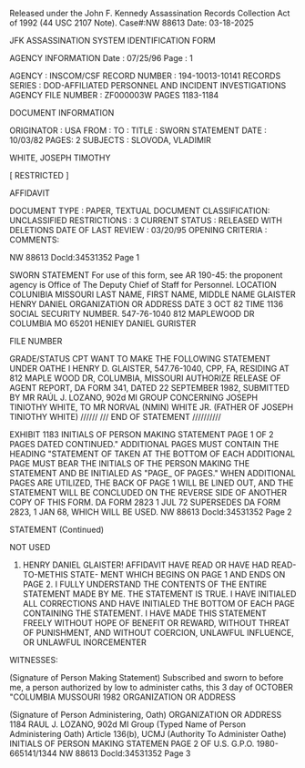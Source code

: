 Released under the John F. Kennedy
Assassination Records Collection Act of
1992 (44 USC 2107 Note). Case#:NW
88613 Date: 03-18-2025

JFK ASSASSINATION SYSTEM
IDENTIFICATION FORM

AGENCY INFORMATION
Date : 07/25/96
Page : 1

AGENCY : INSCOM/CSF
RECORD NUMBER : 194-10013-10141
RECORDS SERIES : DOD-AFFILIATED PERSONNEL AND INCIDENT INVESTIGATIONS
AGENCY FILE NUMBER : ZF000003W PAGES 1183-1184

DOCUMENT INFORMATION

ORIGINATOR : USA
FROM :
TO :
TITLE : SWORN STATEMENT
DATE : 10/03/82
PAGES: 2
SUBJECTS : SLOVODA, VLADIMIR

WHITE, JOSEPH TIMOTHY

[ RESTRICTED ]

AFFIDAVIT

DOCUMENT TYPE : PAPER, TEXTUAL DOCUMENT
CLASSIFICATION: UNCLASSIFIED
RESTRICTIONS : 3
CURRENT STATUS : RELEASED WITH DELETIONS
DATE OF LAST REVIEW : 03/20/95
OPENING CRITERIA :
COMMENTS:

NW 88613 Docld:34531352 Page 1

SWORN STATEMENT
For use of this form, see AR 190-45: the proponent agency is Office of The Deputy Chief of Staff for Personnel.
LOCATION
COLUNIBIA MISSOURI
LAST NAME, FIRST NAME, MIDDLE NAME
GLAISTER HENRY DANIEL
ORGANIZATION OR ADDRESS
DATE
3 OCT 82
TIME
1136
SOCIAL SECURITY NUMBER.
547-76-1040
812 MAPLEWOOD DR COLUMBIA MO 65201
HENIEY DANIEL GURISTER

FILE NUMBER

GRADE/STATUS
CPT
WANT TO MAKE THE FOLLOWING STATEMENT UNDER OATHE
I HENRY D. GLAISTER, 547.76-1040, CPP, FA, RESIDING AT 812
MAPLE WOOD DR, COLUMBIA, MISSOURI AUTHORIZE RELEASE OF AGENT
REPORT, DA FORM 341, DATED 22 SEPTEMBER 1982, SUBMITTED BY
MR RAÚL J. LOZANO, 902d MI GROUP CONCERNING JOSEPH TINIOTHY
WHITE, TO MR NORVAL (NMIN) WHITE JR. (FATHER OF JOSEPH TINIOTHY
WHITE) ////// /// END OF STATEMENT //////////

EXHIBIT
1183
INITIALS OF PERSON MAKING STATEMENT
PAGE 1 OF 2
PAGES
DATED CONTINUED."
ADDITIONAL PAGES MUST CONTAIN THE HEADING "STATEMENT OF TAKEN AT
THE BOTTOM OF EACH ADDITIONAL PAGE MUST BEAR THE INITIALS OF THE PERSON MAKING THE STATEMENT AND
BE INITIALED AS "PAGE_ OF PAGES." WHEN ADDITIONAL PAGES ARE UTILIZED, THE BACK OF PAGE 1 WILL
BE LINED OUT, AND THE STATEMENT WILL BE CONCLUDED ON THE REVERSE SIDE OF ANOTHER COPY OF THIS FORM.
DA FORM 2823
1 JUL 72
SUPERSEDES DA FORM 2823, 1 JAN 68, WHICH WILL BE USED.
NW 88613 Docld:34531352 Page 2

STATEMENT (Continued)

NOT USED

1. HENRY DANIEL GLAISTER!
AFFIDAVIT
HAVE READ OR HAVE HAD READ-TO-METHIS STATE-
MENT WHICH BEGINS ON PAGE 1 AND ENDS ON PAGE 2. I FULLY UNDERSTAND THE CONTENTS OF THE ENTIRE STATEMENT
MADE BY ME. THE STATEMENT IS TRUE. I HAVE INITIALED ALL CORRECTIONS AND HAVE INITIALED THE BOTTOM OF EACH PAGE
CONTAINING THE STATEMENT. I HAVE MADE THIS STATEMENT FREELY WITHOUT HOPE OF BENEFIT OR REWARD, WITHOUT THREAT
OF PUNISHMENT, AND WITHOUT COERCION, UNLAWFUL INFLUENCE, OR UNLAWFUL INORCEMENTER

WITNESSES:

(Signature of Person Making Statement)
Subscribed and sworn to before me, a person authorized by low
to administer caths, this 3 day of OCTOBER
"COLUMBIA MUSSOURI
1982
ORGANIZATION OR ADDRESS

(Signature of Person Administering, Oath)
ORGANIZATION OR ADDRESS
1184
RAUL J. LOZANO, 902d MI Group
(Typed Name of Person Administering Oath)
Article 136(b), UCMJ
(Authority To Administer Oathe)
INITIALS OF PERSON MAKING STATEMEN
PAGE 2 OF
U.S. G.P.O. 1980-665141/1344
NW 88613 Docld:34531352 Page 3
